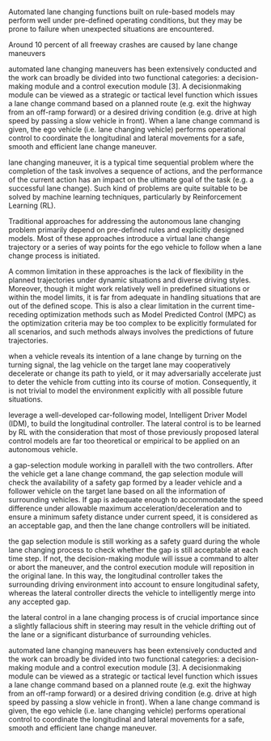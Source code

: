 Automated lane changing functions built on rule-based models may perform well under pre-defined operating conditions, but they may be prone to failure when unexpected situations are encountered. 

Around 10 percent of all freeway crashes are caused by lane change maneuvers

automated lane changing maneuvers has been extensively conducted and the work can broadly be divided into two functional categories: a decision-making module and a control execution module [3]. A decisionmaking module can be viewed as a strategic or tactical level function which issues a lane change command based on a planned route (e.g. exit the highway from an off-ramp forward) or a desired driving condition (e.g. drive at high speed by passing a slow vehicle in front). When a lane change command is given, the ego vehicle (i.e. lane changing vehicle) performs operational control to coordinate the longitudinal and lateral movements for a safe, smooth and efficient lane change maneuver.

lane changing maneuver, it is a typical time sequential problem where the completion of the task involves a sequence of actions, and the performance of the current action has an impact on the ultimate goal of the task (e.g. a successful lane change). Such kind of problems are quite suitable to be solved by machine learning techniques, particularly by Reinforcement Learning (RL). 

Traditional approaches for addressing the autonomous lane changing problem primarily depend on pre-defined rules and explicitly designed models. Most of these approaches introduce a virtual lane change trajectory or a series of way points for the ego vehicle to follow when a lane change process is initiated.

 A common limitation in these approaches is the lack of flexibility in the planned trajectories under dynamic situations and diverse driving styles. Moreover, though it might work relatively well in predefined situations or within the model limits, it is far from adequate in handling situations that are out of the defined scope. This is also a clear limitation in the current time-receding optimization methods such as Model Predicted Control (MPC) as the optimization criteria may be too complex to be explicitly formulated for all scenarios, and such methods always involves the predictions of future trajectories. 
 
when a vehicle reveals its intention of a lane change by turning on the turning signal, the lag vehicle on the target lane may cooperatively decelerate or change its path to yield, or it may adversarially accelerate just to deter the vehicle from cutting into its course of motion. Consequently, it is not trivial to model the environment explicitly with all possible future situations. 

leverage a well-developed car-following model, Intelligent Driver Model (IDM), to build the longitudinal controller. The lateral control is to be learned by RL with the consideration that most of those previously proposed lateral control models are far too theoretical or empirical to be applied on an autonomous vehicle.

a gap-selection module working in parallell with the two controllers. After the vehicle get a lane change command, the gap selection module will check the availability of a safety gap formed by a leader vehicle and a follower vehicle on the target lane based on all the information of surrounding vehicles. If gap is adequate enough to accommodate the speed difference under allowable maximum acceleration/deceleration and to ensure a minimum safety distance under current speed, it is considered as an acceptable gap, and then the lane change controllers will be initiated.

the gap selection module is still working as a safety guard during the whole lane changing process to check whether the gap is still acceptable at each time step. If not, the decision-making module will issue a command to alter or abort the maneuver, and the control execution module will reposition in the original lane. In this way, the longitudinal controller takes the surrounding driving environment into account to ensure longitudinal safety, whereas the lateral controller directs the vehicle to intelligently merge into any accepted gap.

the lateral control in a lane changing process is of crucial importance since a slightly fallacious shift in steering may result in the vehicle drifting out of the lane or a significant disturbance of surrounding vehicles. 


automated lane changing maneuvers has been extensively conducted and the work can broadly be divided into two functional categories: a decision-making module and a control execution module [3]. A decisionmaking module can be viewed as a strategic or tactical level function which issues a lane change command based on a planned route (e.g. exit the highway from an off-ramp forward) or a desired driving condition (e.g. drive at high speed by passing a slow vehicle in front). When a lane change command is given, the ego vehicle (i.e. lane changing vehicle) performs operational control to coordinate the longitudinal and lateral movements for a safe, smooth and efficient lane change maneuver.
